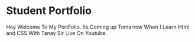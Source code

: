 # Student Portfolio

Hey Welcome To My PortFolio. Its Coming up Tomarrow  When I Learn Html and CSS With Tanay Sir Live On Youtube.
